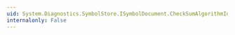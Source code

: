 ```yaml
---
uid: System.Diagnostics.SymbolStore.ISymbolDocument.CheckSumAlgorithmId
internalonly: False
---
```

